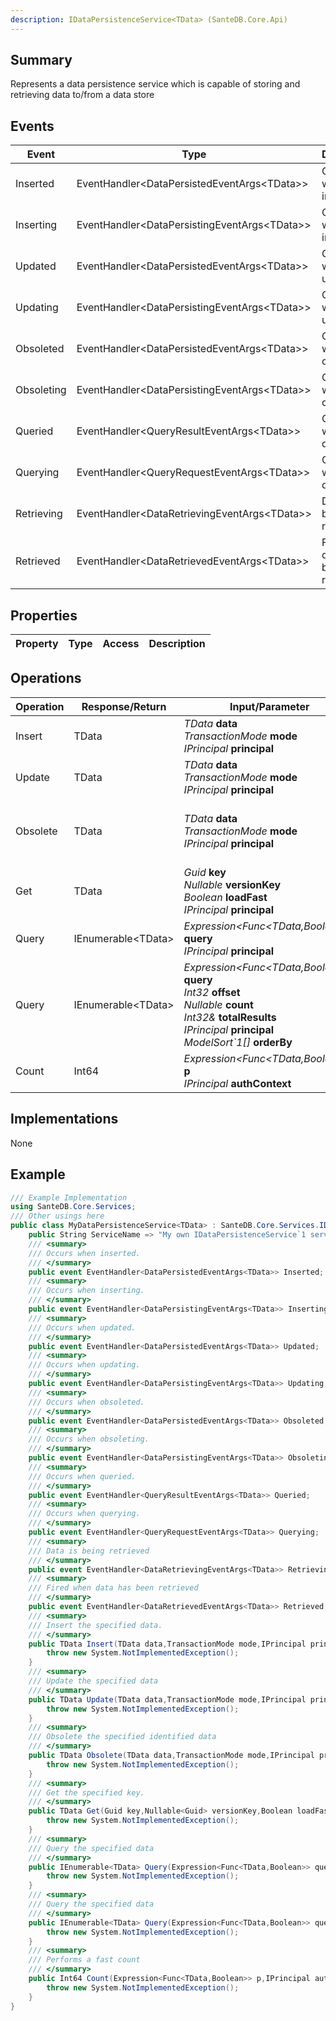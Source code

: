```yaml
---
description: IDataPersistenceService<TData> (SanteDB.Core.Api)
---
```


## Summary
Represents a data persistence service which is capable of storing and retrieving data
            to/from a data store

## Events

|Event|Type|Description|
|-|-|-|
|Inserted|EventHandler&lt;DataPersistedEventArgs&lt;TData>>|Occurs when inserted.|
|Inserting|EventHandler&lt;DataPersistingEventArgs&lt;TData>>|Occurs when inserting.|
|Updated|EventHandler&lt;DataPersistedEventArgs&lt;TData>>|Occurs when updated.|
|Updating|EventHandler&lt;DataPersistingEventArgs&lt;TData>>|Occurs when updating.|
|Obsoleted|EventHandler&lt;DataPersistedEventArgs&lt;TData>>|Occurs when obsoleted.|
|Obsoleting|EventHandler&lt;DataPersistingEventArgs&lt;TData>>|Occurs when obsoleting.|
|Queried|EventHandler&lt;QueryResultEventArgs&lt;TData>>|Occurs when queried.|
|Querying|EventHandler&lt;QueryRequestEventArgs&lt;TData>>|Occurs when querying.|
|Retrieving|EventHandler&lt;DataRetrievingEventArgs&lt;TData>>|Data is being retrieved|
|Retrieved|EventHandler&lt;DataRetrievedEventArgs&lt;TData>>|Fired when data has been retrieved|

## Properties

|Property|Type|Access|Description|
|-|-|-|-|

## Operations

|Operation|Response/Return|Input/Parameter|Description|
|-|-|-|-|
|Insert|TData|*TData* **data**<br/>*TransactionMode* **mode**<br/>*IPrincipal* **principal**|Insert the specified data.|
|Update|TData|*TData* **data**<br/>*TransactionMode* **mode**<br/>*IPrincipal* **principal**|Update the specified data|
|Obsolete|TData|*TData* **data**<br/>*TransactionMode* **mode**<br/>*IPrincipal* **principal**|Obsolete the specified identified data|
|Get|TData|*Guid* **key**<br/>*Nullable<Guid>* **versionKey**<br/>*Boolean* **loadFast**<br/>*IPrincipal* **principal**|Get the specified key.|
|Query|IEnumerable&lt;TData>|*Expression<Func<TData,Boolean>>* **query**<br/>*IPrincipal* **principal**|Query the specified data|
|Query|IEnumerable&lt;TData>|*Expression<Func<TData,Boolean>>* **query**<br/>*Int32* **offset**<br/>*Nullable<Int32>* **count**<br/>*Int32&* **totalResults**<br/>*IPrincipal* **principal**<br/>*ModelSort`1[]* **orderBy**|Query the specified data|
|Count|Int64|*Expression<Func<TData,Boolean>>* **p**<br/>*IPrincipal* **authContext**|Performs a fast count|

## Implementations

None

## Example
```csharp
/// Example Implementation
using SanteDB.Core.Services;
/// Other usings here
public class MyDataPersistenceService<TData> : SanteDB.Core.Services.IDataPersistenceService<TData> { 
	public String ServiceName => "My own IDataPersistenceService`1 service";
	/// <summary>
	/// Occurs when inserted.
	/// </summary>
	public event EventHandler<DataPersistedEventArgs<TData>> Inserted;
	/// <summary>
	/// Occurs when inserting.
	/// </summary>
	public event EventHandler<DataPersistingEventArgs<TData>> Inserting;
	/// <summary>
	/// Occurs when updated.
	/// </summary>
	public event EventHandler<DataPersistedEventArgs<TData>> Updated;
	/// <summary>
	/// Occurs when updating.
	/// </summary>
	public event EventHandler<DataPersistingEventArgs<TData>> Updating;
	/// <summary>
	/// Occurs when obsoleted.
	/// </summary>
	public event EventHandler<DataPersistedEventArgs<TData>> Obsoleted;
	/// <summary>
	/// Occurs when obsoleting.
	/// </summary>
	public event EventHandler<DataPersistingEventArgs<TData>> Obsoleting;
	/// <summary>
	/// Occurs when queried.
	/// </summary>
	public event EventHandler<QueryResultEventArgs<TData>> Queried;
	/// <summary>
	/// Occurs when querying.
	/// </summary>
	public event EventHandler<QueryRequestEventArgs<TData>> Querying;
	/// <summary>
	/// Data is being retrieved
	/// </summary>
	public event EventHandler<DataRetrievingEventArgs<TData>> Retrieving;
	/// <summary>
	/// Fired when data has been retrieved
	/// </summary>
	public event EventHandler<DataRetrievedEventArgs<TData>> Retrieved;
	/// <summary>
	/// Insert the specified data.
	/// </summary>
	public TData Insert(TData data,TransactionMode mode,IPrincipal principal){
		throw new System.NotImplementedException();
	}
	/// <summary>
	/// Update the specified data
	/// </summary>
	public TData Update(TData data,TransactionMode mode,IPrincipal principal){
		throw new System.NotImplementedException();
	}
	/// <summary>
	/// Obsolete the specified identified data
	/// </summary>
	public TData Obsolete(TData data,TransactionMode mode,IPrincipal principal){
		throw new System.NotImplementedException();
	}
	/// <summary>
	/// Get the specified key.
	/// </summary>
	public TData Get(Guid key,Nullable<Guid> versionKey,Boolean loadFast,IPrincipal principal){
		throw new System.NotImplementedException();
	}
	/// <summary>
	/// Query the specified data
	/// </summary>
	public IEnumerable<TData> Query(Expression<Func<TData,Boolean>> query,IPrincipal principal){
		throw new System.NotImplementedException();
	}
	/// <summary>
	/// Query the specified data
	/// </summary>
	public IEnumerable<TData> Query(Expression<Func<TData,Boolean>> query,Int32 offset,Nullable<Int32> count,Int32& totalResults,IPrincipal principal,ModelSort`1[] orderBy){
		throw new System.NotImplementedException();
	}
	/// <summary>
	/// Performs a fast count
	/// </summary>
	public Int64 Count(Expression<Func<TData,Boolean>> p,IPrincipal authContext){
		throw new System.NotImplementedException();
	}
}
```
